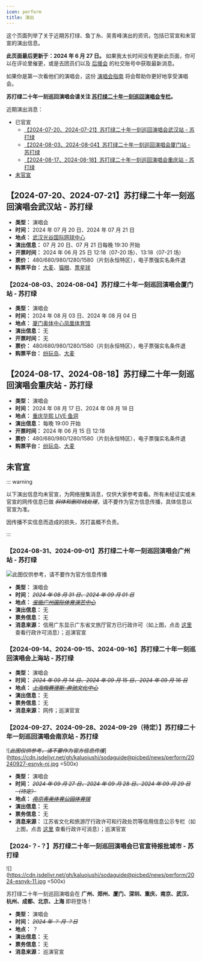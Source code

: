 ```yaml
---
icon: perform
title: 演出
---
```


这个页面列举了关于近期苏打绿、鱼丁糸、吴青峰演出的资讯，包括已官宣和未官宣的演出信息。

**此页面最后更新于：2024 年 6 月 27 日。** 如果我太长时间没有更新此页面，你可以在评论里催更，或是去团员们以及 [后援会](/wiki/fans/club) 的社交账号中获取最新消息。

如果你是第一次看他们的演唱会，这份 [演唱会指南](/concerts/guide/) 将会帮助你更好地享受演唱会。

**苏打绿二十年一刻巡回演唱会请关注 [**苏打绿二十年一刻巡回演唱会专栏**](/news/20yike)。**

近期演出消息：

- 已官宣
  - [【2024-07-20、2024-07-21】苏打绿二十年一刻巡回演唱会武汉站 - 苏打绿](#【2024-07-20、2024-07-21】苏打绿二十年一刻巡回演唱会武汉站-苏打绿)
  - [【2024-08-03、2024-08-04】苏打绿二十年一刻巡回演唱会厦门站 - 苏打绿](#【2024-08-03、2024-08-04】苏打绿二十年一刻巡回演唱会厦门站-苏打绿)
  - [【2024-08-17、2024-08-18】苏打绿二十年一刻巡回演唱会重庆站 - 苏打绿](#【2024-08-17、2024-08-18】苏打绿二十年一刻巡回演唱会重庆站-苏打绿)
- [未官宣](#未官宣)

## 【2024-07-20、2024-07-21】苏打绿二十年一刻巡回演唱会武汉站 - 苏打绿

- **类型：** 演唱会
- **时间：** 2024 年 07 月 20 日、2024 年 07 月 21 日
- **地点：** [武汉光谷国际网球中心](https://www.amap.com/place/B0FFF3OPZ3)
- **演出信息：** 07 月 20 日、07 月 21 日每晚 19:30 开始
- **开票时间：** 2024 年 06 月 25 日 12:18（07-20 场）、13:18（07-21 场）
- **票价：** 480/680/980/1280/1580（片刻永恒特区），电子票强实名条件退
- **购票平台：** [大麦](https://detail.damai.cn/item.htm?id=803041709404)、[猫眼](https://www.gewara.com/detail/331667)、[票星球](https://m.piaoxingqiu.com/content/6621e9b84d74d300018ae6fe)

### 【2024-08-03、2024-08-04】苏打绿二十年一刻巡回演唱会厦门站 - 苏打绿

- **类型：** 演唱会
- **时间：** 2024 年 08 月 03 日、2024 年 08 月 04 日
- **地点：** [厦门奥体中心凤凰体育馆](https://www.amap.com/place/B0JBNZZFN8)
- **演出信息：** 无
- **开票时间：** 无
- **票价：** 480/680/980/1280/1580（片刻永恒特区），电子票强实名条件退
- **购票平台：** [纷玩岛](https://cdn.jsdelivr.net/gh/kaluojushi/sodaguide@picbed/news/perform/20240803-esnyk-xm-fwd.jpg)、[大麦](https://detail.damai.cn/item.htm?id=803442436900)

## 【2024-08-17、2024-08-18】苏打绿二十年一刻巡回演唱会重庆站 - 苏打绿

- **类型：** 演唱会
- **时间：** 2024 年 08 月 17 日、2024 年 08 月 18 日
- **地点：** [重庆华熙 LIVE·鱼洞](https://www.amap.com/place/B0FFHO5LGI)
- **演出信息：** 每晚 19:00 开始
- **开票时间：** 2024 年 06 月 15 日 12:18
- **票价：** 480/680/980/1280/1580（片刻永恒特区），电子票强实名条件退
- **购票平台：** [纷玩岛](https://cdn.jsdelivr.net/gh/kaluojushi/sodaguide@picbed/news/perform/20240817-esnyk-cq-fwd.jpg)、[大麦](https://detail.damai.cn/item.htm?id=803084177251)

## 未官宣

::: warning

以下演出信息均未官宣，为网络搜集消息，仅供大家参考查看。所有未经证实或未官宣的网传信息已做 *~~斜体和删除线处理~~*，请不要作为官方信息传播，具体信息以官宣为准。

因传播不实信息而造成的损失，苏打盖概不负责。

:::

### 【2024-08-31、2024-09-01】苏打绿二十年一刻巡回演唱会广州站 - 苏打绿

![*~~此图仅供参考，请不要作为官方信息传播~~*](https://cdn.jsdelivr.net/gh/kaluojushi/sodaguide@picbed/news/perform/20240831-esnyk-gz.png)

- **类型：** 演唱会
- **时间：** *~~2024 年 08 月 31 日、2024 年 09 月 01 日~~*
- **地点：** *~~[宝能广州国际体育演艺中心](https://www.amap.com/place/B0FFLBXH0M)~~*
- **演出信息：** 无
- **票务信息：** 无
- **消息来源：** 信用广东显示广东省文旅厅官方已行政许可（如上图，点击 [这里](https://credit.gd.gov.cn/page/creditPublic/xzxkdet.html?id=11C7F34A7D96EF52E0636741020A190E) 查看行政许可消息）；巡演官宣

### 【2024-09-14、2024-09-15、2024-09-16】苏打绿二十年一刻巡回演唱会上海站 - 苏打绿

- **类型：** 演唱会
- **时间：** *~~2024 年 09 月 14 日、2024 年 09 月 15 日、2024 年 09 月 16 日~~*
- **地点：** *~~[上海梅赛德斯-奔驰文化中心](https://www.amap.com/place/B00155QXTH)~~*
- **演出信息：** 无
- **票务信息：** 无
- **消息来源：** 网传；巡演官宣

### 【2024-09-27、2024-09-28、2024-09-29（待定）】苏打绿二十年一刻巡回演唱会南京站 - 苏打绿

![*~~此图仅供参考，请不要作为官方信息传播~~*](https://cdn.jsdelivr.net/gh/kaluojushi/sodaguide@picbed/news/perform/20240927-esnyk-nj.jpg =500x)

- **类型：** 演唱会
- **时间：** *~~2024 年 09 月 27 日、2024 年 09 月 28 日、2024 年 09 月 29 日（待定）~~*
- **地点：** *~~[南京青奥体育公园体育馆](https://www.amap.com/place/B0HKOSGHPJ)~~*
- **演出信息：** 无
- **票务信息：** 无
- **消息来源：** 江苏省文化和旅游厅行政许可和行政处罚等信用信息公示专栏（如上图，点击 [这里](http://58.213.82.179:18080/jsswlt_sgs/front/detail.do?iid=5041441) 查看行政许可消息）；巡演官宣

### 【2024-？-？】苏打绿二十年一刻巡回演唱会已官宣待报批城市 - 苏打绿

![](https://cdn.jsdelivr.net/gh/kaluojushi/sodaguide@picbed/news/perform/2024-esnyk-11.jpg =500x)

苏打绿二十年一刻巡回演唱会在 **广州、郑州、厦门、深圳、重庆、南京、武汉、杭州、成都、北京、上海** 即将登场！

- **类型：** 演唱会
- **时间：** *~~2024 年 ？ 月 ？日~~*
- **地点：** ？
- **演出信息：** 无
- **票务信息：** 无
- **消息来源：** 巡演官宣
